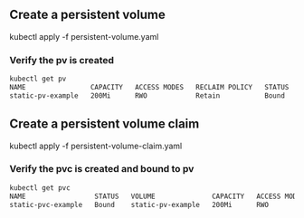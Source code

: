## Create a persistent volume 

kubectl apply -f persistent-volume.yaml

### Verify the pv is created

```bash 
kubectl get pv
NAME                CAPACITY   ACCESS MODES   RECLAIM POLICY   STATUS   CLAIM                        STORAGECLASS   VOLUMEATTRIBUTESCLASS   REASON   AGE
static-pv-example   200Mi      RWO            Retain           Bound    default/static-pvc-example   standard       <unset>                          3m20s
```

## Create a persistent volume claim

kubectl apply -f persistent-volume-claim.yaml

### Verify the pvc is created and bound to pv

```bash
kubectl get pvc
NAME                 STATUS   VOLUME              CAPACITY   ACCESS MODES   STORAGECLASS   VOLUMEATTRIBUTESCLASS   AGE
static-pvc-example   Bound    static-pv-example   200Mi      RWO            standard       <unset>                 111s
```

